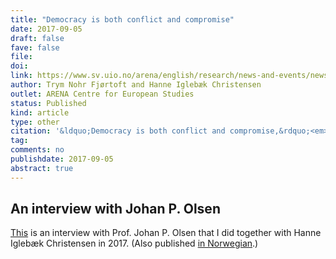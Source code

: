 ```yaml
---
title: "Democracy is both conflict and compromise"
date: 2017-09-05
draft: false
fave: false
file: 
doi: 
link: https://www.sv.uio.no/arena/english/research/news-and-events/news/2017/olsen-democracy-2017.html
author: Trym Nohr Fjørtoft and Hanne Iglebæk Christensen
outlet: ARENA Centre for European Studies
status: Published
kind: article
type: other
citation: '&ldquo;Democracy is both conflict and compromise,&rdquo;<em> ARENA Centre for European Studies.</em>'
tag:
comments: no
publishdate: 2017-09-05
abstract: true
---
```


## An interview with Johan P. Olsen 

[This](https://www.sv.uio.no/arena/english/research/news-and-events/news/2017/olsen-democracy-2017.html) is an interview with Prof. Johan P. Olsen that I did together with Hanne Iglebæk Christensen in 2017. (Also published [in Norwegian](https://www.sv.uio.no/arena/forskning/aktuelt/aktuelle-saker/2017/johan-p-olsen-democracy.html).)
